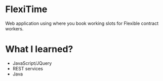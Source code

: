 # FlexiTime
Web application using where you book working slots for Flexible contract workers.

# What I learned?
- JavaScript/JQuery
- REST services
- Java

